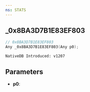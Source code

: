 ```yaml
---
ns: STATS
---
```

## _0x8BA3D7B1E83EF803

```c
// 0x8BA3D7B1E83EF803
Any _0x8BA3D7B1E83EF803(Any p0);
```

```
NativeDB Introduced: v1207
```

## Parameters
* **p0**:
